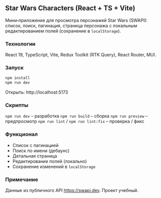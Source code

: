 ## Star Wars Characters (React + TS + Vite)

Мини‑приложение для просмотра персонажей Star Wars (SWAPI): список, поиск, пагинация, страница персонажа с локальным редактированием полей (сохранение в `localStorage`).

### Технологии
React 19, TypeScript, Vite, Redux Toolkit (RTK Query), React Router, MUI.

### Запуск
```bash
npm install
npm run dev
```
Открыть: http://localhost:5173

### Скрипты
`npm run dev` – разработка
`npm run build` – сборка
`npm run preview` – предпросмотр
`npm run lint` / `npm run lint:fix` – проверка / фикс

### Функционал
- Список с пагинацией
- Поиск по имени (дебаунс)
- Детальная страница
- Редактирование полей (локально)
- Сохранение изменений в `localStorage`

### Примечание
Данные из публичного API https://swapi.dev. Проект учебный.
